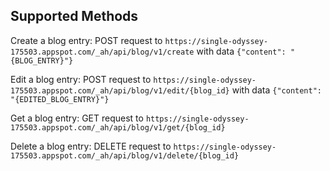 ## Supported Methods
Create a blog entry: POST request to `https://single-odyssey-175503.appspot.com/_ah/api/blog/v1/create` with data `{"content": "{BLOG_ENTRY}"}`

Edit a blog entry: POST request to `https://single-odyssey-175503.appspot.com/_ah/api/blog/v1/edit/{blog_id}` with data `{"content": "{EDITED_BLOG_ENTRY}"}`

Get a blog entry: GET request to `https://single-odyssey-175503.appspot.com/_ah/api/blog/v1/get/{blog_id}` 

Delete a blog entry: DELETE request to `https://single-odyssey-175503.appspot.com/_ah/api/blog/v1/delete/{blog_id}` 

